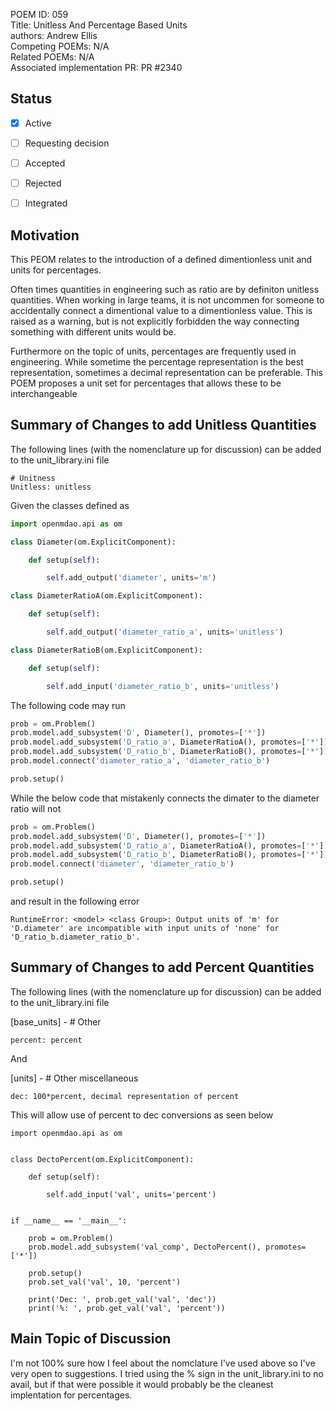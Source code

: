 POEM ID: 059  
Title:  Unitless And Percentage Based Units  
authors: Andrew Ellis  
Competing POEMs: N/A    
Related POEMs: N/A  
Associated implementation PR: PR #2340  

##  Status

- [x] Active
- [ ] Requesting decision
- [ ] Accepted
- [ ] Rejected
- [ ] Integrated


## Motivation

This PEOM relates to the introduction of a defined dimentionless unit and units for
percentages.  

Often times quantities in engineering such as ratio are by definiton unitless 
quantities. When working in large teams, it is not uncommen for someone to 
accidentally connect a dimentional value to a dimentionless value. This is raised
as a warning, but is not explicitly forbidden the way connecting something with
different units would be.

Furthermore on the topic of units, percentages are frequently used in engineering.
While sometime the percentage representation is the best representation, sometimes
a decimal representation can be preferable. This POEM proposes a unit set for 
percentages that allows these to be interchangeable


## Summary of Changes to add Unitless Quantities

The following lines (with the nomenclature up for discussion) can be added to the unit_library.ini file

```
# Unitness
Unitless: unitless
```

Given the classes defined as 

```python
import openmdao.api as om

class Diameter(om.ExplicitComponent):

    def setup(self):

        self.add_output('diameter', units='m')

class DiameterRatioA(om.ExplicitComponent):

    def setup(self):

        self.add_output('diameter_ratio_a', units='unitless')

class DiameterRatioB(om.ExplicitComponent):

    def setup(self):

        self.add_input('diameter_ratio_b', units='unitless')
```

The following code may run

```python
prob = om.Problem()
prob.model.add_subsystem('D', Diameter(), promotes=['*'])
prob.model.add_subsystem('D_ratio_a', DiameterRatioA(), promotes=['*'])
prob.model.add_subsystem('D_ratio_b', DiameterRatioB(), promotes=['*'])
prob.model.connect('diameter_ratio_a', 'diameter_ratio_b')

prob.setup()
```

While the below code that mistakenly connects the dimater to the diameter ratio
will not

```python
prob = om.Problem()
prob.model.add_subsystem('D', Diameter(), promotes=['*'])
prob.model.add_subsystem('D_ratio_a', DiameterRatioA(), promotes=['*'])
prob.model.add_subsystem('D_ratio_b', DiameterRatioB(), promotes=['*'])
prob.model.connect('diameter', 'diameter_ratio_b')

prob.setup()
```

and result in the following error

```
RuntimeError: <model> <class Group>: Output units of 'm' for 'D.diameter' are incompatible with input units of 'none' for 'D_ratio_b.diameter_ratio_b'.
```

## Summary of Changes to add Percent Quantities

The following lines (with the nomenclature up for discussion) can be added to the unit_library.ini file

[base_units] - # Other
```
percent: percent
```

And 

[units] - # Other miscellaneous
```
dec: 100*percent, decimal representation of percent
```

This will allow use of percent to dec conversions as seen below

```pyton
import openmdao.api as om


class DectoPercent(om.ExplicitComponent):

    def setup(self):

        self.add_input('val', units='percent')


if __name__ == '__main__':

    prob = om.Problem()
    prob.model.add_subsystem('val_comp', DectoPercent(), promotes=['*'])

    prob.setup()
    prob.set_val('val', 10, 'percent')

    print('Dec: ', prob.get_val('val', 'dec'))
    print('%: ', prob.get_val('val', 'percent'))
```

## Main Topic of Discussion
I'm not 100% sure how I feel about the nomclature I've used above so I've very 
open to suggestions. I tried using the % sign in the unit_library.ini to no avail,
but if that were possible it would probably be the cleanest implentation for percentages.
